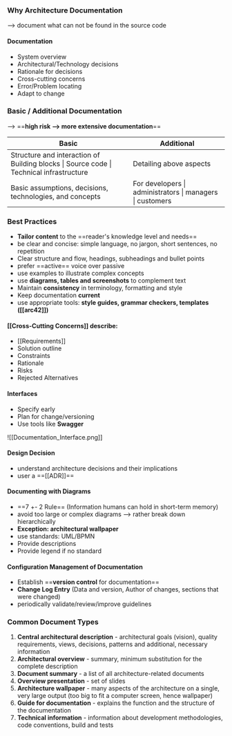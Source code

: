 
### Why Architecture Documentation
--> document what can not be found in the source code
#### Documentation
- System overview
- Architectural/Technology decisions
- Rationale for decisions
- Cross-cutting concerns
- Error/Problem locating
- Adapt to change

### Basic / Additional Documentation
--> ==**high risk --> more extensive documentation**==

| Basic                                                                                   | Additional                                                |
| --------------------------------------------------------------------------------------- | --------------------------------------------------------- |
| Structure and interaction of Building blocks \| Source code \| Technical infrastructure | Detailing above aspects                                   |
| Basic assumptions, decisions, technologies, and concepts                                | For developers \| administrators \| managers \| customers |

### Best Practices
- **Tailor content** to the ==reader's knowledge level and needs==
- be clear and concise: simple language, no jargon, short sentences, no repetition
- Clear structure and flow, headings, subheadings and bullet points
- prefer ==active== voice over passive
- use examples to illustrate complex concepts
- use **diagrams, tables and screenshots** to complement text
- Maintain **consistency** in terminology, formatting and style
- Keep documentation **current**
- use appropriate tools: **style guides, grammar checkers, templates ([[arc42]])**

 #### [[Cross-Cutting Concerns]] describe:
 - [[Requirements]] 
 - Solution outline
 - Constraints 
 - Rationale
 - Risks
 - Rejected Alternatives

#### Interfaces
- Specify early
- Plan for change/versioning
- Use tools like **Swagger**

![[Documentation_Interface.png]]
#### Design Decision
- understand architecture decisions and their implications
- user a ==[[ADR]]==

#### Documenting with Diagrams
- ==7 +- 2 Rule== (Information humans can hold in short-term memory)
- avoid too large or complex diagrams --> rather break down hierarchically
- **Exception: architectural wallpaper**
- use standards: UML/BPMN
- Provide descriptions
- Provide legend if no standard

#### Configuration Management of Documentation
- Establish ==**version control** for documentation==
- **Change Log Entry** (Data and version, Author of changes, sections that were changed)
- periodically validate/review/improve guidelines


### Common Document Types
1. **Central architectural description** - architectural goals (vision), quality  requirements, views, decisions, patterns and additional, necessary information
2. **Architectural overview** - summary, minimum substitution for the complete description
3. **Document summary** - a list of all architecture-related documents
4. **Overview presentation** - set of slides
5. **Architecture wallpaper** - many aspects of the architecture on a single, very large output (too big to fit a computer screen, hence wallpaper)
6. **Guide for documentation** - explains the function and the structure of the documentation
7. **Technical information** - information about development methodologies, code conventions, build and tests